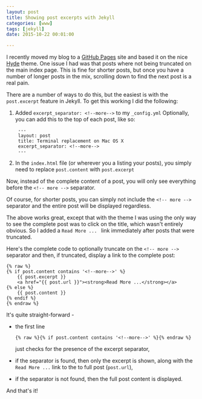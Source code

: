```yaml
---
layout: post
title: Showing post excerpts with Jekyll
categories: [www]
tags: [jekyll]
date: 2015-10-22 00:01:00

---
```


I recently moved my blog to a [GitHub Pages]() site and based it on the nice [Hyde]() theme. One issue I had was that posts where not being truncated on the main index page. This is fine for shorter posts, but once you have a number of longer posts in the mix, scrolling down to find the next post is a real pain.

There are a number of ways to do this, but the easiest is with the `post.excerpt` feature in Jekyll. To get this working I did the following:

1. Added `excerpt_separator: <!--more-->` to my `_config.yml`
    Optionally, you can add this to the top of each post, like so:
           
        ---
        layout: post
        title: Terminal replacement on Mac OS X
        excerpt_separator: <!--more-->
        ---

2. In the `index.html` file (or wherever you a listing your posts), you simply need to replace `post.content` with `post.excerpt`

Now, instead of the complete content of a post, you will only see everything before the `<!-- more -->` separator. 

Of course, for shorter posts, you can simply not include the `<!-- more -->` separator and the entire post will be displayed regardless.

The above works great, except that with the theme I was using the only way to see the complete post was to click on the title, which wasn't entirely obvious. So I added a `Read More ... ` link immediately after posts that were truncated.

Here's the complete code to optionally truncate on the `<!-- more -->` separator and then, if truncated, display a link to the complete post:

``` 
{% raw %}
{% if post.content contains '<!--more-->' %}
    {{ post.excerpt }}
    <a href="{{ post.url }}"><strong>Read More ...</strong></a>
{% else %}
    {{ post.content }}
{% endif %}  
{% endraw %}
``` 

It's quite straight-forward -

  * the first line

        {% raw %}{% if post.content contains '<!--more-->' %}{% endraw %}
  
      just checks for the presence of the excerpt separator,
  * if the separator is found, then only the excerpt is shown, along with the `Read More ...` link to the to full post (`post.url`),
  * if the separator is not found, then the full post content is displayed.

And that's it!